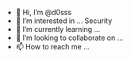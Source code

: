 - 👋 Hi, I’m @d0sss
- 👀 I’m interested in ... Security
- 🌱 I’m currently learning ...
- 💞️ I’m looking to collaborate on ...
- 📫 How to reach me ...

<!---
d0sss/d0sss is a ✨ special ✨ repository because its `README.md` (this file) appears on your GitHub profile.
You can click the Preview link to take a look at your changes.
--->
